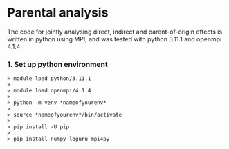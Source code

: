 # Parental analysis
The code for jointly analysing direct, indirect and parent-of-origin effects is written in python using MPI, and was tested with python 3.11.1 and openmpi 4.1.4.

### 1. Set up python environment

```
> module load python/3.11.1
> 
> module load openmpi/4.1.4
>
> python -m venv *nameofyourenv*
>
> source *nameofyourenv*/bin/activate
>
> pip install -U pip
>
> pip install numpy loguru mpi4py
```
